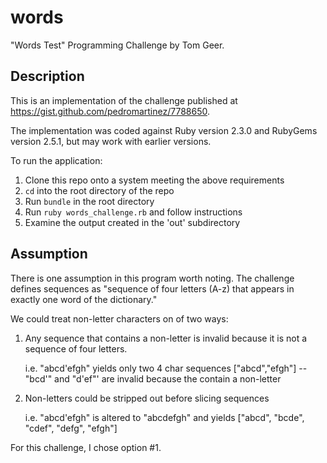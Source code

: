 # words
"Words Test" Programming Challenge by Tom Geer.

## Description

This is an implementation of the challenge published at https://gist.github.com/pedromartinez/7788650.

The implementation was coded against Ruby version 2.3.0 and RubyGems version 2.5.1, but may work 
with earlier versions.

To run the application:

1. Clone this repo onto a system meeting the above requirements
2. `cd` into the root directory of the repo
3. Run `bundle` in the root directory
4. Run `ruby words_challenge.rb` and follow instructions
5. Examine the output created in the 'out' subdirectory

## Assumption

There is one assumption in this program worth noting.  The challenge defines sequences as
"sequence of four letters (A-z) that appears in exactly one word of the dictionary."  

We could treat non-letter characters on of two ways:

1.  Any sequence that contains a non-letter is invalid because it is not a sequence of 
    four letters.
    
    i.e. "abcd'efgh" yields only two 4 char sequences ["abcd","efgh"]
         -- "bcd'" and "d'ef"' are invalid because the contain a non-letter
    
2.  Non-letters could be stripped out before slicing sequences
   
    i.e. "abcd'efgh" is altered to "abcdefgh" and yields 
         ["abcd", "bcde", "cdef", "defg", "efgh"]

For this challenge, I chose option #1.